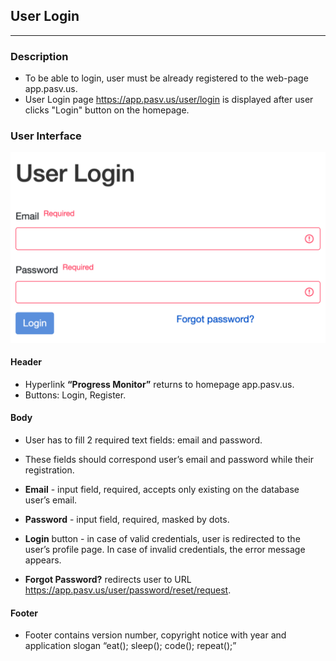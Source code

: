 ## User Login
___
### Description
* To be able to login, user must be already registered to the web-page app.pasv.us.
* User Login page https://app.pasv.us/user/login is displayed after user clicks "Login" button on the homepage.

### User Interface
![](img/login_form.png)

#### Header
* Hyperlink __“Progress Monitor”__ returns to homepage app.pasv.us. 
* Buttons: Login, Register.

#### Body
 * User has to fill 2 required text fields: email and password. 
 * These fields should correspond user’s email and password while their registration.

* __Email__ - input field, required, accepts only existing on the database user’s email.

* __Password__ - input field, required, masked by dots.

* __Login__ button - in case of valid credentials, user is redirected to the user’s profile page. In case of invalid credentials, the error message appears.

*  __Forgot Password?__ redirects user to URL https://app.pasv.us/user/password/reset/request. 

#### Footer
* Footer contains version number, copyright notice with year and application slogan “eat(); sleep(); code(); repeat();”